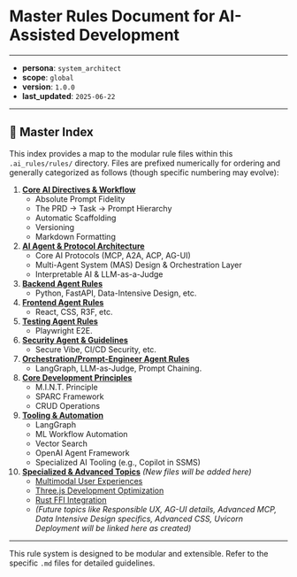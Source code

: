 # Master Rules Document for AI-Assisted Development

-----

  - **persona**: `system_architect`
  - **scope**: `global`
  - **version**: `1.0.0`
  - **last_updated**: `2025-06-22`

-----

## 📜 Master Index

This index provides a map to the modular rule files within this `.ai_rules/rules/` directory. Files are prefixed numerically for ordering and generally categorized as follows (though specific numbering may evolve):

1.  [**Core AI Directives & Workflow**](./00_GLOBAL.md)
      * Absolute Prompt Fidelity
      * The PRD → Task → Prompt Hierarchy
      * Automatic Scaffolding
      * Versioning
      * Markdown Formatting
2.  [**AI Agent & Protocol Architecture**](./01_ARCHITECTURE.md)
      * Core AI Protocols (MCP, A2A, ACP, AG-UI)
      * Multi-Agent System (MAS) Design & Orchestration Layer
      * Interpretable AI & LLM-as-a-Judge
3.  [**Backend Agent Rules**](./02_BACKEND.md)
      * Python, FastAPI, Data-Intensive Design, etc.
4.  [**Frontend Agent Rules**](./03_FRONTEND.md)
      * React, CSS, R3F, etc.
5.  [**Testing Agent Rules**](./04_TESTING.md)
      * Playwright E2E.
6.  [**Security Agent & Guidelines**](./05_SECURITY.md)
      * Secure Vibe, CI/CD Security, etc.
7.  [**Orchestration/Prompt-Engineer Agent Rules**](./06_ORCHESTRATION.md)
      * LangGraph, LLM-as-Judge, Prompt Chaining.
8.  [**Core Development Principles**](./07_PRINCIPLES.md)
      * M.I.N.T. Principle
      * SPARC Framework
      * CRUD Operations
9.  [**Tooling & Automation**](./08_TOOLING.md)
      * LangGraph
      * ML Workflow Automation
      * Vector Search
      * OpenAI Agent Framework
      * Specialized AI Tooling (e.g., Copilot in SSMS)
10. [**Specialized & Advanced Topics**](#) *(New files will be added here)*
    *   [Multimodal User Experiences](./09_MULTIMODAL_UX.md)
    *   [Three.js Development Optimization](./10_THREEJS_OPTIMIZATION.md)
    *   [Rust FFI Integration](./11_RUST_FFI.md)
    *   *(Future topics like Responsible UX, AG-UI details, Advanced MCP, Data Intensive Design specifics, Advanced CSS, Uvicorn Deployment will be linked here as created)*

-----

This rule system is designed to be modular and extensible. Refer to the specific `.md` files for detailed guidelines.
